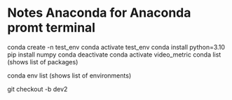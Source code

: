 # Notes Anaconda for  Anaconda promt terminal
conda create -n test_env
conda activate test_env
conda install python=3.10
pip install numpy
conda deactivate
conda activate video_metric
conda list   (shows list of packages)


 conda env list (shows list of environments)


 git checkout -b dev2